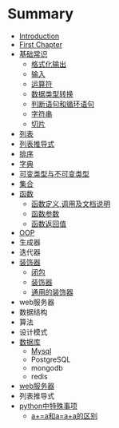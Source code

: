 # Summary

* [Introduction](README.md)
* [First Chapter](chapter1.md)
* [基础常识](chang-shi.md)
  * [格式化输出](chang-shi/ge-shi-hua-shu-chu.md)
  * [输入](chang-shi/shu-ru.md)
  * [运算符](chang-shi/yun-suan-fu.md)
  * [数据类型转换](chang-shi/shu-ju-lei-xing-zhuan-huan.md)
  * [判断语句和循环语句](chang-shi/pan-duan-yu-ju-he-xun-huan-yu-ju.md)
  * [字符串](chang-shi/zi-fu-chuan.md)
  * [切片](chang-shi/qie-pian.md)
* [列表](lie-biao.md)
* [列表推导式](lie-biao-tui-dao-shi.md)
* [排序](pai-xu.md)
* [字典](zi-dian.md)
* [可变类型与不可变类型](ke-bian-lei-xing-yu-bu-ke-bian-lei-xing.md)
* [集合](ji-he.md)
* [函数](han-shu.md)
  * [函数定义,调用及文档说明](han-shu/han-shu-ding-yi-he-diao-yong.md)
  * [函数参数](han-shu/han-shu-can-shu.md)
  * [函数返回值](han-shu/han-shu-fan-hui-zhi.md)
* [OOP](oop.md)
* 生成器
* 迭代器
* [装饰器](zhuang-shi-qi.md)
  * [闭包](zhuang-shi-qi/bi-bao.md)
  * [装饰器](zhuang-shi-qi/han-can-shu-de-zhuang-shi-qi.md)
  * [通用的装饰器](zhuang-shi-qi/tong-yong-de-zhuang-shi-qi.md)
* web服务器
* 数据结构
* 算法
* 设计模式
* [数据库](shu-ju-ku.md)
  * [Mysql](shu-ju-ku/mysql.md)
  * PostgreSQL
  * mongodb
  * redis
* [web服务器](webfu-wu-qi.md)
* 列表推导式
* [python中特殊事项](pythonzhong-te-shu-shi-xiang.md)
  * [a+=a和a=a+a的区别](pythonzhong-te-shu-shi-xiang/a+ahe-a-a-+-a-de-qu-bie.md)

